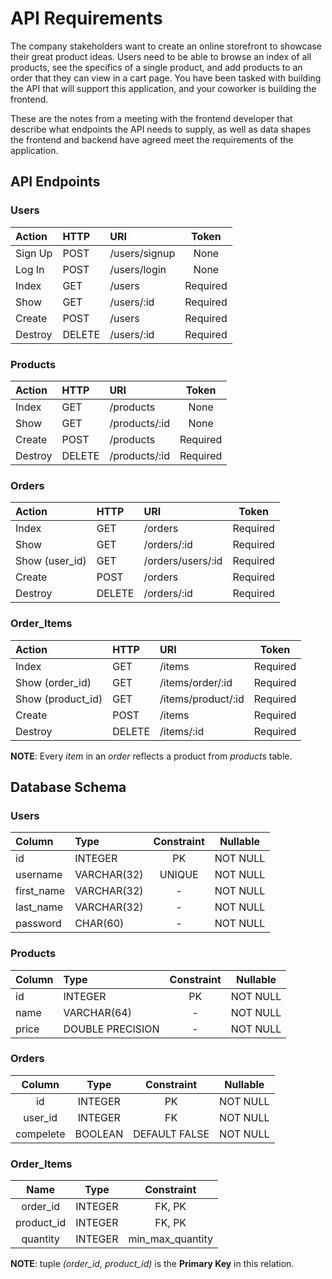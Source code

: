 # API Requirements

The company stakeholders want to create an online storefront to showcase their great product ideas. Users need to be able to browse an index of all products, see the specifics of a single product, and add products to an order that they can view in a cart page. You have been tasked with building the API that will support this application, and your coworker is building the frontend.

These are the notes from a meeting with the frontend developer that describe what endpoints the API needs to supply, as well as data shapes the frontend and backend have agreed meet the requirements of the application.

## API Endpoints

### Users

| Action  | HTTP   | URI           |  Token   |
| :------ | :----- | :------------ | :------: |
| Sign Up | POST   | /users/signup |   None   |
| Log In  | POST   | /users/login  |   None   |
| Index   | GET    | /users        | Required |
| Show    | GET    | /users/:id    | Required |
| Create  | POST   | /users        | Required |
| Destroy | DELETE | /users/:id    | Required |

### Products

| Action  | HTTP   | URI           |  Token   |
| :------ | :----- | :------------ | :------: |
| Index   | GET    | /products     |   None   |
| Show    | GET    | /products/:id |   None   |
| Create  | POST   | /products     | Required |
| Destroy | DELETE | /products/:id | Required |

### Orders

| Action         | HTTP   | URI               |  Token   |
| :------------- | :----- | :---------------- | :------: |
| Index          | GET    | /orders           | Required |
| Show           | GET    | /orders/:id       | Required |
| Show (user_id) | GET    | /orders/users/:id | Required |
| Create         | POST   | /orders           | Required |
| Destroy        | DELETE | /orders/:id       | Required |

### Order_Items

| Action            | HTTP   | URI                |  Token   |
| :---------------- | :----- | :----------------- | :------: |
| Index             | GET    | /items             | Required |
| Show (order_id)   | GET    | /items/order/:id   | Required |
| Show (product_id) | GET    | /items/product/:id | Required |
| Create            | POST   | /items             | Required |
| Destroy           | DELETE | /items/:id         | Required |

**NOTE**: Every _item_ in an _order_ reflects a product from _products_ table.

## Database Schema

### Users

| Column     | Type        | Constraint | Nullable |
| :--------- | :---------- | :--------: | :------: |
| id         | INTEGER     |     PK     | NOT NULL |
| username   | VARCHAR(32) |   UNIQUE   | NOT NULL |
| first_name | VARCHAR(32) |     -      | NOT NULL |
| last_name  | VARCHAR(32) |     -      | NOT NULL |
| password   | CHAR(60)    |     -      | NOT NULL |

### Products

| Column | Type             | Constraint | Nullable |
| :----- | :--------------- | :--------: | :------: |
| id     | INTEGER          |     PK     | NOT NULL |
| name   | VARCHAR(64)      |     -      | NOT NULL |
| price  | DOUBLE PRECISION |     -      | NOT NULL |

### Orders

|  Column   |  Type   |  Constraint   | Nullable |
| :-------: | :-----: | :-----------: | :------: |
|    id     | INTEGER |      PK       | NOT NULL |
|  user_id  | INTEGER |      FK       | NOT NULL |
| compelete | BOOLEAN | DEFAULT FALSE | NOT NULL |

### Order_Items

|    Name    |  Type   |    Constraint    |
| :--------: | :-----: | :--------------: |
|  order_id  | INTEGER |      FK, PK      |
| product_id | INTEGER |      FK, PK      |
|  quantity  | INTEGER | min_max_quantity |

**NOTE**: tuple _(order_id, product_id)_ is the **Primary Key** in this relation.
